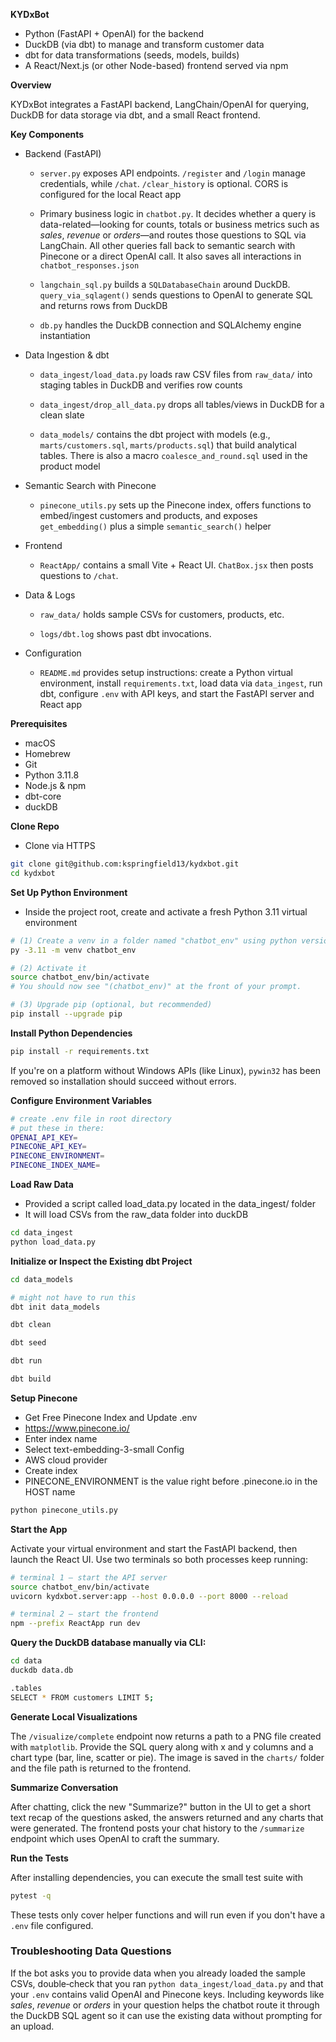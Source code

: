**KYDxBot**

* Python (FastAPI + OpenAI) for the backend
* DuckDB (via dbt) to manage and transform customer data
* dbt for data transformations (seeds, models, builds)
* A React/Next.js (or other Node-based) frontend served via npm

**Overview**

KYDxBot integrates a FastAPI backend, LangChain/OpenAI for querying, DuckDB for data storage via dbt, and a small React frontend.

**Key Components**

* Backend (FastAPI)

  * ```server.py``` exposes API endpoints. ```/register``` and ```/login``` manage credentials, while ```/chat```. ```/clear_history``` is optional. CORS is configured for the local React app

  * Primary business logic in ```chatbot.py```. It decides whether a query is data-related—looking for counts, totals or business metrics such as *sales*, *revenue* or *orders*—and routes those questions to SQL via LangChain. All other queries fall back to semantic search with Pinecone or a direct OpenAI call. It also saves all interactions in ```chatbot_responses.json```

  * ```langchain_sql.py``` builds a ```SQLDatabaseChain``` around DuckDB. ```query_via_sqlagent()``` sends questions to OpenAI to generate SQL and returns rows from DuckDB

  * ```db.py``` handles the DuckDB connection and SQLAlchemy engine instantiation

* Data Ingestion & dbt

  * ```data_ingest/load_data.py``` loads raw CSV files from ```raw_data/``` into staging tables in DuckDB and verifies row counts

  * ```data_ingest/drop_all_data.py``` drops all tables/views in DuckDB for a clean slate

  * ```data_models/``` contains the dbt project with models (e.g., ```marts/customers.sql```, ```marts/products.sql```) that build analytical tables. There is also a macro ```coalesce_and_round.sql``` used in the product model

* Semantic Search with Pinecone

  * ```pinecone_utils.py``` sets up the Pinecone index, offers functions to embed/ingest customers and products, and exposes ```get_embedding()``` plus a simple ```semantic_search()``` helper

* Frontend

  * ```ReactApp/``` contains a small Vite + React UI. ```ChatBox.jsx``` then posts questions to ```/chat```.

* Data & Logs

  * ```raw_data/``` holds sample CSVs for customers, products, etc.

  * ```logs/dbt.log``` shows past dbt invocations.

* Configuration

  * ```README.md``` provides setup instructions: create a Python virtual environment, install ```requirements.txt```, load data via ```data_ingest```, run dbt, configure ```.env``` with API keys, and start the FastAPI server and React app


**Prerequisites**

* macOS
* Homebrew
* Git
* Python 3.11.8
* Node.js & npm
* dbt-core
* duckDB

**Clone Repo**

* Clone via HTTPS

```bash
git clone git@github.com:kspringfield13/kydxbot.git
cd kydxbot
```

**Set Up Python Environment**

* Inside the project root, create and activate a fresh Python 3.11 virtual environment

```bash
# (1) Create a venv in a folder named "chatbot_env" using python version 3.11
py -3.11 -m venv chatbot_env

# (2) Activate it
source chatbot_env/bin/activate
# You should now see "(chatbot_env)" at the front of your prompt.

# (3) Upgrade pip (optional, but recommended)
pip install --upgrade pip
```

**Install Python Dependencies**

```bash
pip install -r requirements.txt
```
If you're on a platform without Windows APIs (like Linux), `pywin32` has been
removed so installation should succeed without errors.

**Configure Environment Variables**

```bash
# create .env file in root directory
# put these in there:
OPENAI_API_KEY=
PINECONE_API_KEY=
PINECONE_ENVIRONMENT=
PINECONE_INDEX_NAME=
```

**Load Raw Data**

* Provided a script called load_data.py located in the data_ingest/ folder
* It will load CSVs from the raw_data folder into duckDB

```bash
cd data_ingest
python load_data.py
```

**Initialize or Inspect the Existing dbt Project**

```bash
cd data_models

# might not have to run this
dbt init data_models

dbt clean

dbt seed

dbt run

dbt build
```

**Setup Pinecone**

* Get Free Pinecone Index and Update .env
* https://www.pinecone.io/
* Enter index name
* Select text-embedding-3-small Config
* AWS cloud provider
* Create index
* PINECONE_ENVIRONMENT is the value right before .pinecone.io in the HOST name

```bash
python pinecone_utils.py
```

**Start the App**

Activate your virtual environment and start the FastAPI backend, then launch
the React UI. Use two terminals so both processes keep running:

```bash
# terminal 1 – start the API server
source chatbot_env/bin/activate
uvicorn kydxbot.server:app --host 0.0.0.0 --port 8000 --reload

# terminal 2 – start the frontend
npm --prefix ReactApp run dev
```

**Query the DuckDB database manually via CLI:**

```bash
cd data
duckdb data.db

.tables
SELECT * FROM customers LIMIT 5;
```

**Generate Local Visualizations**

The `/visualize/complete` endpoint now returns a path to a PNG file created
with `matplotlib`. Provide the SQL query along with x and y columns and a chart
type (bar, line, scatter or pie). The image is saved in the `charts/` folder and
the file path is returned to the frontend.

**Summarize Conversation**

After chatting, click the new "Summarize?" button in the UI to get a short text
recap of the questions asked, the answers returned and any charts that were
generated.  The frontend posts your chat history to the `/summarize` endpoint
which uses OpenAI to craft the summary.

**Run the Tests**

After installing dependencies, you can execute the small test suite with

```bash
pytest -q
```
These tests only cover helper functions and will run even if you don't have a
`.env` file configured.

### Troubleshooting Data Questions

If the bot asks you to provide data when you already loaded the sample CSVs,
double‑check that you ran `python data_ingest/load_data.py` and that your `.env`
contains valid OpenAI and Pinecone keys. Including keywords like *sales*,
*revenue* or *orders* in your question helps the chatbot route it through the
DuckDB SQL agent so it can use the existing data without prompting for an
upload.
